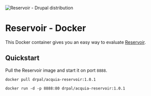 ![Reservoir - Drupal distribution](https://raw.githubusercontent.com/acquia/reservoir/8.x-1.x/reservoir-logo.png)

# Reservoir - Docker

This Docker container gives you an easy way to evaluate [Reservoir](https://github.com/acquia/reservoir).

## Quickstart

Pull the Reservoir image and start it on port `8888`.
```
docker pull drpal/acquia-reservoir:1.0.1

docker run -d -p 8888:80 drpal/acquia-reservoir:1.0.1
```
